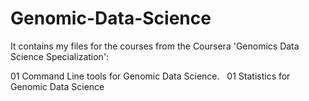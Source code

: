 # Genomic-Data-Science  
It contains my files for the courses from the Coursera 'Genomics Data Science Specialization':  
  
  01 Command Line tools for Genomic Data Science.  
  01 Statistics for Genomic Data Science    
    
    
